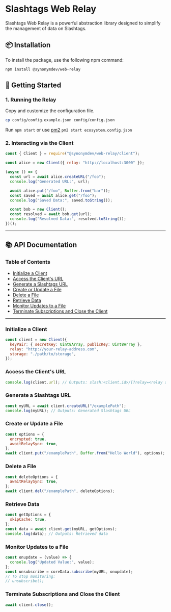 # Slashtags Web Relay

Slashtags Web Relay is a powerful abstraction library designed to simplify the management of data on Slashtags.

## 📦 Installation

To install the package, use the following npm command:

```bash
npm install @synonymdev/web-relay
```

## 🚀 Getting Started

### 1. Running the Relay

Copy and customize the configuration file.

```bash
cp config/config.example.json config/config.json
```

Run `npm start` or use [pm2](https://pm2.keymetrics.io/) `pm2 start ecosystem.config.json`


### 2. Interacting via the Client

```js
const { Client } = require("@synonymdev/web-relay/client");

const alice = new Client({ relay: "http://localhost:3000" });

(async () => {
  const url = await alice.createURL("/foo");
  console.log("Generated URL:", url);

  await alice.put("/foo", Buffer.from("bar"));
  const saved = await alice.get("/foo");
  console.log("Saved Data:", saved.toString());

  const bob = new Client();
  const resolved = await bob.get(url);
  console.log("Resolved Data:", resolved.toString());
})();
```

---

## 📚 API Documentation

### Table of Contents

- [Initialize a Client](#initialize-a-client)
- [Access the Client's URL](#access-the-clients-url)
- [Generate a Slashtags URL](#generate-a-slashtags-url)
- [Create or Update a File](#create-or-update-a-file)
- [Delete a File](#delete-a-file)
- [Retrieve Data](#retrieve-data)
- [Monitor Updates to a File](#monitor-updates-to-a-file)
- [Terminate Subscriptions and Close the Client](#terminate-subscriptions-and-close-the-client)

---

### Initialize a Client

```js
const client = new Client({
  keyPair: { secretKey: Uint8Array, publicKey: Uint8Array },
  relay: "http://your-relay-address.com",
  storage: "./path/to/storage",
});
```

### Access the Client's URL

```js
console.log(client.url); // Outputs: slash:<client.id>/[?relay=<relay address>]
```

### Generate a Slashtags URL

```js
const myURL = await client.createURL("/examplePath");
console.log(myURL); // Outputs: Generated Slashtags URL
```

### Create or Update a File

```js
const options = {
  encrypted: true,
  awaitRelaySync: true,
};
await client.put("/examplePath", Buffer.from("Hello World"), options);
```

### Delete a File

```js
const deleteOptions = {
  awaitRelaySync: true,
};
await client.del("/examplePath", deleteOptions);
```

### Retrieve Data

```js
const getOptions = {
  skipCache: true,
};
const data = await client.get(myURL, getOptions);
console.log(data); // Outputs: Retrieved data
```

### Monitor Updates to a File

```js
const onupdate = (value) => {
  console.log("Updated Value:", value);
};
const unsubscribe = coreData.subscribe(myURL, onupdate);
// To stop monitoring:
// unsubscribe();
```

### Terminate Subscriptions and Close the Client

```js
await client.close();
```

